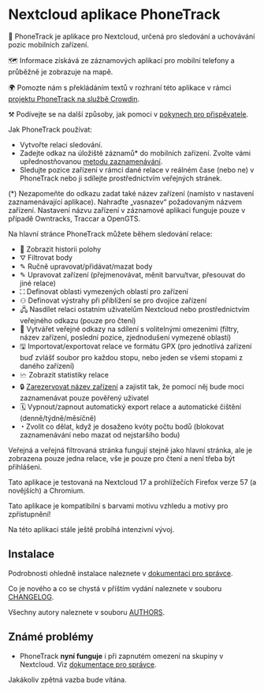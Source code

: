 # Nextcloud aplikace PhoneTrack

📱 PhoneTrack je aplikace pro Nextcloud, určená pro sledování a uchovávání pozic mobilních zařízení.

🗺 Informace získává ze záznamových aplikací pro mobilní telefony a průběžně je zobrazuje na mapě.

🌍 Pomozte nám s překládáním textů v rozhraní této aplikace v rámci [projektu PhoneTrack na službě Crowdin](https://crowdin.com/project/phonetrack).

⚒ Podívejte se na další způsoby, jak pomoci v [pokynech pro přispěvatele](https://gitlab.com/eneiluj/phonetrack-oc/blob/master/CONTRIBUTING.md).

Jak PhoneTrack používat:

* Vytvořte relaci sledování.
* Zadejte odkaz na úložiště záznamů\* do mobilních zařízení. Zvolte vámi upřednostňovanou [metodu zaznamenávání](https://gitlab.com/eneiluj/phonetrack-oc/wikis/userdoc#logging-methods).
* Sledujte pozice zařízení v rámci dané relace v reálném čase (nebo ne) v PhoneTrack nebo ji sdílejte prostřednictvím veřejných stránek.

(\*) Nezapomeňte do odkazu zadat také název zařízení (namísto v nastavení zaznamenávající aplikace). Nahraďte „vasnazev“ požadovaným názvem zařízení. Nastavení názvu zařízení v záznamové aplikaci funguje pouze v případě Owntracks, Traccar a OpenGTS.

Na hlavní stránce PhoneTrack můžete během sledování relace:

* 📍 Zobrazit historii polohy
* ⛛ Filtrovat body
* ✎ Ručně upravovat/přidávat/mazat body
* ✎ Upravovat zařízení (přejmenovávat, měnit barvu/tvar, přesouvat do jiné relace)
* ⛶ Definovat oblasti vymezených oblastí pro zařízení
* ⚇ Definovat výstrahy při přiblížení se pro dvojice zařízení
* 🖧 Nasdílet relaci ostatním uživatelům Nextcloud nebo prostřednictvím veřejného odkazu (pouze pro čtení)
* 🔗 Vytvářet veřejné odkazy na sdílení s volitelnými omezeními (filtry, název zařízení, poslední pozice, zjednodušení vymezené oblasti)
* 🖫 Importovat/exportovat relace ve formátu GPX (pro jednotlivá zařízení buď zvlášť soubor pro každou stopu, nebo jeden se všemi stopami z daného zařízení)
* 🗠 Zobrazit statistiky relace
* 🔒 [Zarezervovat název zařízení](https://gitlab.com/eneiluj/phonetrack-oc/wikis/userdoc#device-name-reservation) a zajistit tak, že pomocí něj bude moci zaznamenávat pouze pověřený uživatel
* 🗓 Vypnout/zapnout automatický export relace a automatické čištění (denně/týdně/měsíčně)
* ◔ Zvolit co dělat, když je dosaženo kvóty počtu bodů (blokovat zaznamenávání nebo mazat od nejstaršího bodu)

Veřejná a veřejná filtrovaná stránka fungují stejně jako hlavní stránka, ale je zobrazena pouze jedna relace, vše je pouze pro čtení a není třeba být přihlášeni.

Tato aplikace je testovaná na Nextcloud 17 a prohlížečích Firefox verze 57 (a novějších) a Chromium.

Tato aplikace je kompatibilní s barvami motivu vzhledu a motivy pro zpřístupnění!

Na této aplikaci stále ještě probíhá intenzivní vývoj.

## Instalace

Podrobnosti ohledně instalace naleznete v [dokumentaci pro správce](https://gitlab.com/eneiluj/phonetrack-oc/wikis/admindoc).

Co je nového a co se chystá v příštím vydání naleznete v souboru [CHANGELOG](https://gitlab.com/eneiluj/phonetrack-oc/blob/master/CHANGELOG.md#change-log).

Všechny autory naleznete v souboru [AUTHORS](https://gitlab.com/eneiluj/phonetrack-oc/blob/master/AUTHORS.md#authors).

## Známé problémy

* PhoneTrack **nyní funguje** i při zapnutém omezení na skupiny v Nextcloud. Viz [dokumentace pro správce](https://gitlab.com/eneiluj/phonetrack-oc/wikis/admindoc#issue-with-phonetrack-restricted-to-some-groups-in-nextcloud).

Jakákoliv zpětná vazba bude vítána.